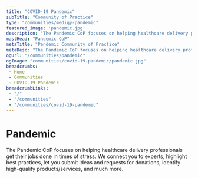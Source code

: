 ```yaml
---
title: "COVID-19 Pandemic"
subTitle: "Community of Practice" 
type: "communities/medigy-pandemic"
featured_image: 'pandemic.jpg'
description: "The Pandemic CoP focuses on helping healthcare delivery professionals get their jobs done in times of stress. We connect you to experts, highlight best practices, let you submit ideas and requests for donations, identify high-quality products/services, and much more."
mastHead: "Pandemic CoP"
metaTitle: "Pandemic Community of Practice"
metaDesc: "The Pandemic CoP focuses on helping healthcare delivery professionals get their jobs done in times of stress."
ogUrl: "/communities/pandemic"
ogImage: "communities/covid-19-pandemic/pandemic.jpg"
breadcrumbs:
 - Home
 - Communities
 - COVID-19 Pandemic
breadcrumbLinks:
 - "/"
 - "/communities"
 - "/communities/covid-19-pandemic"
---
```


# Pandemic
The Pandemic CoP focuses on helping healthcare delivery professionals get their jobs done in times of stress. We connect you to experts, highlight best practices, let you submit ideas and requests for donations, identify high-quality products/services, and much more.